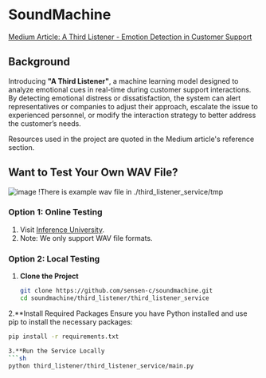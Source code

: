 # SoundMachine

[Medium Article: A Third Listener - Emotion Detection in Customer Support](https://medium.com/@sensenchen0301/a-third-listener-emotion-detection-in-customer-support-5ee6fa5e963c)

## Background

Introducing **"A Third Listener"**, a machine learning model designed to analyze emotional cues in real-time during customer support interactions. By detecting emotional distress or dissatisfaction, the system can alert representatives or companies to adjust their approach, escalate the issue to experienced personnel, or modify the interaction strategy to better address the customer’s needs.

Resources used in the project are quoted in the Medium article's reference section.

## Want to Test Your Own WAV File?
![image](https://github.com/user-attachments/assets/07c8143c-76ca-4cca-b20c-33e2746ebaa6)
!There is example wav file in ./third_listener_service/tmp

### Option 1: Online Testing

1. Visit [Inference University](https://inferenceuniversity.ue.r.appspot.com/).
2. Note: We only support WAV file formats.

### Option 2: Local Testing

1. **Clone the Project**

   ```sh
   git clone https://github.com/sensen-c/soundmachine.git
   cd soundmachine/third_listener/third_listener_service

2.**Install Required Packages
Ensure you have Python installed and use pip to install the necessary packages:
   ```sh
pip install -r requirements.txt

3.**Run the Service Locally
   ```sh
python third_listener/third_listener_service/main.py


